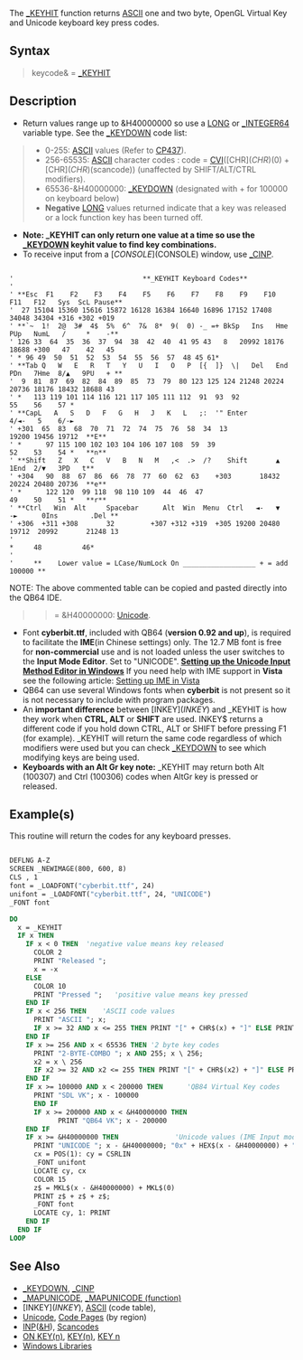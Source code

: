 The [_KEYHIT](_KEYHIT) function returns [ASCII](ASCII) one and two byte, OpenGL Virtual Key and Unicode keyboard key press codes.

## Syntax

> keycode& = [_KEYHIT](_KEYHIT)

## Description

* Return values range up to &H40000000 so use a [LONG](LONG) or [_INTEGER64](_INTEGER64) variable type. See the [_KEYDOWN](_KEYDOWN) code list:
> * 0-255: [ASCII](ASCII) values (Refer to [CP437](http://en.wikipedia.org/wiki/Code_page_437)).
> * 256-65535: [ASCII](ASCII) character codes : code = [CVI](CVI)([CHR$](CHR$)(0) + [CHR$](CHR$)(scancode)) (unaffected by SHIFT/ALT/CTRL modifiers).
> * 65536-&H40000000: [_KEYDOWN](_KEYDOWN) (designated with + for 100000 on keyboard below)
> * **Negative** [LONG](LONG) values returned indicate that a key was released or a lock function key has been turned off.
* **Note: _KEYHIT can only return one value at a time so use the [_KEYDOWN](_KEYDOWN) keyhit value to find key combinations.**
* To receive input from a [$CONSOLE]($CONSOLE) window, use [_CINP](_CINP).

```text

'                                **_KEYHIT Keyboard Codes**
'
' **Esc  F1    F2    F3    F4    F5    F6    F7    F8    F9    F10   F11   F12   Sys  ScL Pause**
'  27 15104 15360 15616 15872 16128 16384 16640 16896 17152 17408 34048 34304 +316 +302 +019
' **`~  1!  2@  3#  4$  5%  6^  7&  8*  9(  0) -_ =+ BkSp   Ins   Hme   PUp   NumL   /     *    -**
' 126 33  64  35  36  37  94  38  42  40  41 95 43   8   20992 18176 18688 +300   47    42   45
' * 96 49  50  51  52  53  54  55  56  57  48 45 61*
' **Tab Q   W   E   R   T   Y   U   I   O   P  [{  ]}  \|   Del   End   PDn   7Hme  8/▲   9PU   + **
'  9  81  87  69  82  84  89  85  73  79  80 123 125 124 21248 20224 20736 18176 18432 18688 43
' *   113 119 101 114 116 121 117 105 111 112  91  93  92                    55    56    57 *
' **CapL   A   S   D   F   G   H   J   K   L   ;:  '" Enter                   4/◄-   5    6/-►
' +301  65  83  68  70  71  72  74  75  76  58  34  13                     19200 19456 19712  **E**
' *      97 115 100 102 103 104 106 107 108  59  39                          52    53    54 *   **n**
' **Shift   Z   X   C   V   B   N   M   ,<  .>  /?    Shift       ▲           1End  2/▼   3PD   t**
' +304   90  88  67  86  66  78  77  60  62  63    +303       18432        20224 20480 20736  **e**
' *      122 120  99 118  98 110 109  44  46  47                             49    50    51 *   **r**
' **Ctrl   Win  Alt     Spacebar      Alt  Win  Menu  Ctrl   ◄-   ▼   -►      0Ins        .Del **
' +306  +311 +308       32         +307 +312 +319  +305 19200 20480 19712  20992       21248 13
'                                                                      *     48          46*
'
'     **    Lower value = LCase/NumLock On __________________ + = add 100000 **

```

NOTE: The above commented table can be copied and pasted directly into the QB64 IDE.
 
> >= &H40000000: [Unicode](Unicode).

* Font **cyberbit.ttf**, included with QB64 (**version 0.92 and up**), is required to facilitate the **IME**(in Chinese settings) only. The 12.7 MB font is free for **non-commercial** use and is not loaded unless the user switches to the **Input Mode Editor**. Set to "UNICODE".
**[Setting up the Unicode Input Method Editor in Windows](http://www.fileformat.info/tip/microsoft/enter_unicode.htm)**
If you need help with IME support in **Vista** see the following article: [Setting up IME in Vista](http://blogs.msdn.com/b/michkap/archive/2006/07/20/671835.aspx)
* QB64 can use several Windows fonts when **cyberbit** is not present so it is not necessary to include with program packages. 
* An **important difference** between [INKEY$](INKEY$) and _KEYHIT is how they work when **CTRL, ALT** or **SHIFT** are used. INKEY$ returns a different code if you hold down CTRL, ALT or SHIFT before pressing  F1 (for example). _KEYHIT will return the same code regardless of which modifiers were used but you can check [_KEYDOWN](_KEYDOWN) to see which modifying keys are being used.
* **Keyboards with an Alt Gr key note:** _KEYHIT may return both Alt (100307) and Ctrl (100306) codes when AltGr key is pressed or released.

## Example(s)

This routine will return the codes for any keyboard presses.

```vb

DEFLNG A-Z
SCREEN _NEWIMAGE(800, 600, 8)
CLS , 1
font = _LOADFONT("cyberbit.ttf", 24)
unifont = _LOADFONT("cyberbit.ttf", 24, "UNICODE")
_FONT font

DO
  x = _KEYHIT
  IF x THEN
    IF x < 0 THEN  'negative value means key released
      COLOR 2
      PRINT "Released ";
      x = -x
    ELSE
      COLOR 10
      PRINT "Pressed ";   'positive value means key pressed
    END IF
    IF x < 256 THEN    'ASCII code values
      PRINT "ASCII "; x;
      IF x >= 32 AND x <= 255 THEN PRINT "[" + CHR$(x) + "]" ELSE PRINT
    END IF
    IF x >= 256 AND x < 65536 THEN '2 byte key codes
      PRINT "2-BYTE-COMBO "; x AND 255; x \ 256;
      x2 = x \ 256
      IF x2 >= 32 AND x2 <= 255 THEN PRINT "[" + CHR$(x2) + "]" ELSE PRINT
    END IF
    IF x >= 100000 AND x < 200000 THEN      'QB84 Virtual Key codes
      PRINT "SDL VK"; x - 100000
      END IF
      IF x >= 200000 AND x < &H40000000 THEN
            PRINT "QB64 VK"; x - 200000
    END IF
    IF x >= &H40000000 THEN              'Unicode values (IME Input mode)
      PRINT "UNICODE "; x - &H40000000; "0x" + HEX$(x - &H40000000) + " ...";
      cx = POS(1): cy = CSRLIN
      _FONT unifont
      LOCATE cy, cx
      COLOR 15
      z$ = MKL$(x - &H40000000) + MKL$(0)
      PRINT z$ + z$ + z$;
      _FONT font
      LOCATE cy, 1: PRINT
    END IF
  END IF
LOOP

```

## See Also

* [_KEYDOWN](_KEYDOWN), [_CINP](_CINP)
* [_MAPUNICODE](_MAPUNICODE), [_MAPUNICODE (function)](_MAPUNICODE-(function)) 
* [INKEY$](INKEY$), [ASCII](ASCII) (code table), 
* [Unicode](Unicode), [Code Pages](Code-Pages) (by region)
* [INP](INP)([&H](&H)), [Scancodes](Scancodes)
* [ON KEY(n)](ON-KEY(n)), [KEY(n)](KEY(n)), [KEY n](KEY-n)
* [Windows Libraries](Windows-Libraries)
